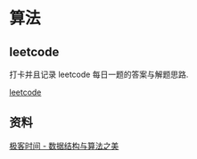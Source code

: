 # 算法

## leetcode

打卡并且记录 leetcode 每日一题的答案与解题思路.

[leetcode](https://leetcode-cn.com/)

## 资料

[极客时间 - 数据结构与算法之美](https://time.geekbang.org/column/intro/100017301)
